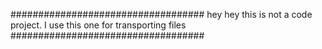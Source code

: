 ###################################
hey hey this is not a code project. I use this one for transporting files
###################################
